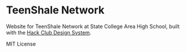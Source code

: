 # TeenShale Network

Website for TeenShale Network at State College Area High School,
built with the [Hack Club Design System](https://design.hackclub.com).

MIT License
